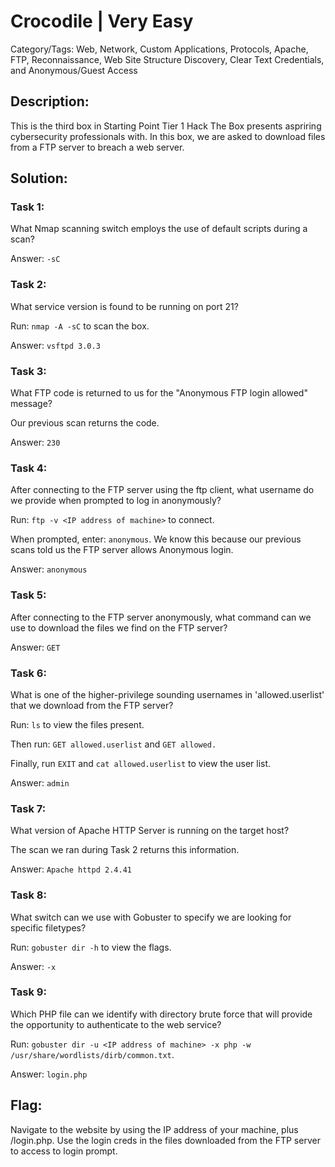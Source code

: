 # Crocodile | Very Easy
Category/Tags: Web, Network, Custom Applications, Protocols, Apache, FTP, Reconnaissance, Web Site Structure Discovery, Clear Text Credentials, and Anonymous/Guest Access

## Description:
This is the third box in Starting Point Tier 1 Hack The Box presents aspriring cybersecurity professionals with. In this box, we are asked to download files from a FTP server to breach a web server.

## Solution:
### **Task 1**:
What Nmap scanning switch employs the use of default scripts during a scan?

Answer: `-sC`

### **Task 2**:
What service version is found to be running on port 21?

Run: `nmap -A -sC` to scan the box.

Answer: `vsftpd 3.0.3`

### **Task 3**:
What FTP code is returned to us for the "Anonymous FTP login allowed" message?

Our previous scan returns the code.

Answer: `230`

### **Task 4**:
After connecting to the FTP server using the ftp client, what username do we provide when prompted to log in anonymously?

Run: `ftp -v <IP address of machine>` to connect.

When prompted, enter: `anonymous`. We know this because our previous scans told us the FTP server allows Anonymous login.

Answer: `anonymous`

### **Task 5**:
After connecting to the FTP server anonymously, what command can we use to download the files we find on the FTP server?

Answer: `GET`

### **Task 6**:
What is one of the higher-privilege sounding usernames in 'allowed.userlist' that we download from the FTP server?

Run: `ls` to view the files present. 

Then run: `GET allowed.userlist` and `GET allowed.`

Finally, run `EXIT` and  `cat allowed.userlist` to view the user list.

Answer: `admin`

### **Task 7**:
What version of Apache HTTP Server is running on the target host?

The scan we ran during Task 2 returns this information.

Answer: `Apache httpd 2.4.41`

### **Task 8**:
What switch can we use with Gobuster to specify we are looking for specific filetypes?

Run: `gobuster dir -h` to view the flags.

Answer: `-x`

### **Task 9**:
Which PHP file can we identify with directory brute force that will provide the opportunity to authenticate to the web service?

Run: `gobuster dir -u <IP address of machine> -x php -w /usr/share/wordlists/dirb/common.txt`.

Answer: `login.php`

## **Flag**:
Navigate to the website by using the IP address of your machine, plus /login.php. Use the login creds in the files downloaded from the FTP server to access to login prompt.
